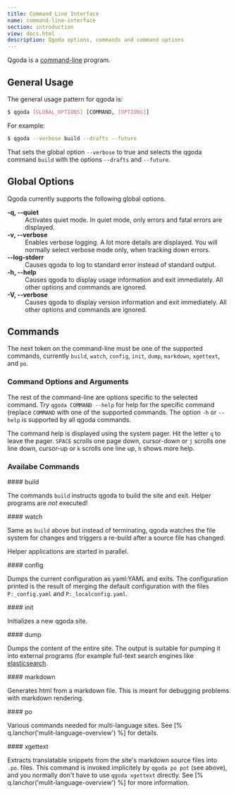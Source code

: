 ```yaml
---
title: Command Line Interface
name: command-line-interface
section: introduction
view: docs.html
description: Qgoda options, commands and command options
---
```

Qgoda is a [command-line](http://www.guido-flohr.net/command-line/) program.
<qgoda-toc/>

## General Usage

The general usage pattern for qgoda is:

```bash
$ qgoda [GLOBAL_OPTIONS] [COMMAND, [OPTIONS]]
```

For example:

```bash
$ qgoda --verbose build --drafts --future
```

That sets the global option `--verbose` to true and selects the qgoda command `build` with the options `--drafts` and `--future`.

## Global Options

Qgoda currently supports the following global options.

<dl>
  <dt><strong>-q, --quiet</strong></dt>
  <dd>Activates quiet mode.  In quiet mode, only errors and fatal errors are displayed.</dd>

  <dt><strong>-v, --verbose</strong></dt>
  <dd>Enables verbose logging.  A lot more details are displayed.  You will normally select verbose mode only, when tracking down errors.</dd>

  <dt><strong>--log-stderr</strong></dt>
  <dd>Causes qgoda to log to standard error instead of standard output.</dd>

  <dt><strong>-h, --help</strong></dt>
  <dd>Causes qgoda to display usage information and exit immediately.  All other options and commands are ignored.</dd>

  <dt><strong>-V, --verbose</strong></dt>
  <dd>Causes qgoda to display version information and exit immediately.  All other options and commands are ignored.</dd>
</dl>

## Commands

The next token on the command-line must be one of the supported commands, currently `build`, `watch`, `config`, `init`, `dump`, `markdown`, `xgettext`, and `po`.

### Command Options and Arguments

The rest of the command-line are options specific to the selected command.  Try `qgoda COMMAND --help` for help for the specific command (replace `COMMAND` with one of the supported commands.  The option `-h` or `--help` is supported by all qgoda commands.

The command help is displayed using the system pager.  Hit the letter `q` to leave the pager.  `SPACE` scrolls one page down, cursor-down or `j` scrolls one line down, cursor-up or `k` scrolls one line up, `h` shows more help.

### Availabe Commands

<qgoda-no-xgettext>
#### build
</qgoda-no-xgettext>

The commands `build` instructs qgoda to build the site and exit.  Helper programs are *not* executed!

<qgoda-no-xgettext>
#### watch
</qgoda-no-xgettext>

Same as `build` above but instead of terminating, qgoda watches the file system for changes and triggers a re-build after a source file has changed.

Helper applications are started in parallel.

<qgoda-no-xgettext>
#### config
</qgoda-no-xgettext>

Dumps the current configuration as <q-term>yaml:YAML</q-term> and exits.  The configuration printed is the result of merging the default configuration with the files `P:_config.yaml` and `P:_localconfig.yaml`.

<qgoda-no-xgettext>
#### init
</qgoda-no-xgettext>

Initializes a new qgoda site.

<qgoda-no-xgettext>
#### dump
</qgoda-no-xgettext>

Dumps the content of the entire site.  The output is suitable for pumping it into external programs (for example full-text search engines like [elasticsearch](https://www.elastic.co/).

<qgoda-no-xgettext>
#### markdown
</qgoda-no-xgettext>

Generates <q-term>html</q-term> from a <q-term>markdown</q-term> file.  This is meant for debugging problems with markdown rendering.

<qgoda-no-xgettext>
#### po
</qgoda-no-xgettext>

Various commands needed for multi-language sites.  See [% q.lanchor('mulit-language-overview') %] for details.

<qgoda-no-xgettext>
#### xgettext
</qgoda-no-xgettext>

Extracts translatable snippets from the site's markdown source files into `.po`. files.  This command is invoked implicitely by `qgoda po pot` (see above), and you normally don't have to use `qgoda xgettext` directly.  See [% q.lanchor('mulit-language-overview') %] for more information.
